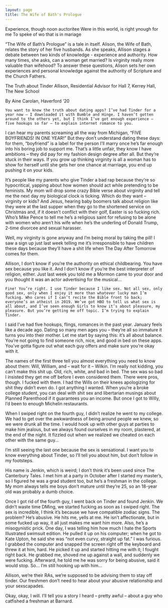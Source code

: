 ```yaml
---
layout: page
title: The Wife of Bath's Prologue
---
```


Experience, though noon auctoritee
Were in this world, is right ynough for me
To speke of wo that is in mariage

“The Wife of Bath’s Prologue” is a tale in itself. Alison, the Wife of Bath, relates the story of her five husbands. As she speaks, Allison stages a debate between two kinds of knowledge - experience and authority. How many times, she asks, can a woman get married? Is virginity really more valuable than wifehood? To answer these questions, Alison sets her own experiences and personal knowledge against the authority of Scripture and the Church Fathers. 


The Truth about Tinder
Allison, Residential Advisor for Hall 7, Kerrey Hall, The New School

By Aine Carolan, Haverford ‘20

	You want to know the truth about dating apps? I’ve had Tinder for a year now – I downloaded it with Bumble and Hinge. I haven’t gotten around to the others yet, but I think I’ve got enough experience – five hookups so far – to explain internet romance to you. 

I can hear my parents screaming all the way from Michigan, “FIVE BOYFRIENDS! IN ONE YEAR!” But they don’t understand dating these days: for them, “boyfriend” is a label for the person I’ll marry once he’s far enough into his boring job to support me. That’s a little unfair, they know I have ambitions – they did pay for my fashion design degree after all. But they’re stuck in their ways. If you grow up thinking virginity is all a woman has to show for herself until she gets her one chance at marriage, you end up pushing it on your kids. 

It’s people like my parents who give Tinder a bad rap because they’re so hypocritical, yapping about how women should act while pretending to be feminists. My mom will drop some crazy Bible verse about virginity and tell me the next day my biological clock is ticking. Which do they want – virginity or kids? And Jesus, hearing baby boomers talk about religion like they were at the last supper when they go to the shortened service on Christmas and, if it doesn’t conflict with their golf, Easter is so fucking rich. Who’s Mike Pence to tell me he’s a religious saint for refusing to be alone with women who aren’t his wife when he’s the underling of Donald Trump, 2-time divorcee and sexual harasser. 

Well, my virginity is gone anyway and I’m being moral by taking the pill! I saw a sign up just last week telling me it’s irresponsible to have children these days because they’ll have a shit life when The Day After Tomorrow comes for them. 

Allison, I don’t know if you’re the authority on ethical childbearing. You have sex because you like it. And I don’t know if you’re the best interpreter of religion, either. Just last week you told me a Mormon came to your door and you thought it was an actor advertising for the musical…

	Fine! You’re right. I use Tinder because I like sex. Not all sex, only good sex, only when I enjoy it more than whatever lucky man I’m fucking. Who cares if I can’t recite the Bible front to back; everyone’s an atheist in 2019. We’ve got HBO to tell us what sex is all about, and I’ve seen enough Girls to know it’s about pleasure, my pleasure. But you’re getting me off topic. I’m trying to explain Tinder. 

I said I’ve had five hookups, flings, romances in the past year. January feels like a decade ago. Dating so many men ages you – they’re all so immature it turns you into their mother. Let me start by saying this: it’s all about balance. You’re not going to find someone rich, nice, and good in bed on these apps. You’ve gotta figure out what each guy offers and make sure you’re okay with it. 

The names of the first three tell you almost everything you need to know about them: Will, William, and – wait for it – Wilkin. I’m really not kidding, you can’t make this shit up. Old, rich, white, and bad in bed. The sex was so bad I insisted they get me off before I even considered them. There were pros, though. I fucked with them. I had the Wills on their knees apologizing for shit they didn’t even do. I got anything I wanted. When you’re a broke college student, you can deal with shit sex and libertarian musings about Planned Parenthood if it guarantees you an income. But once I got to Willy, I’d been to enough Michelin restaurants.

When I swiped right on the fourth guy, I didn’t realize he went to my college. We had to get over the awkwardness of being around people we knew, so we were drunk all the time. I would hook up with other guys at parties to make him jealous, but we always found ourselves in my room, plastered, at the end of the night. It fizzled out when we realized we cheated on each other with the same guy…

I’m still seeing the last one because the sex is sensational. I want you to know everything about Tinder, so I’ll tell you about him, but don’t follow in my footsteps. 

His name is Jenkin, which is weird; I don’t think it’s been used since The Canterbury Tales. I met him at a party in October after I started my master’s, so I figured he was a grad student too, but he’s a freshman in the college. My mom always tells me boys don’t mature until they’re 25, so an 18-year old was probably a dumb choice. 

Once I got rid of the fourth guy, I went back on Tinder and found Jenkin. We didn’t waste time DMing, we started fucking as soon as I swiped right. The sex is incredible, I think it’s because we have compatible zodiac signs. The problem? He’s abusive. He hits me, yells at me. He isn’t affectionate, but in some fucked up way, it all just makes me want him more. Also, he’s a misogynistic prick. One day, I was telling him how much I hate the Sports Illustrated swimsuit edition. He pulled it up on his computer; when he got to Kate Upton, he said she was “not even curvy, straight up fat.” I was furious. I grabbed the computer and snapped the screen right off the keyboard and threw it at him, hard. He picked it up and started hitting me with it; I fought right back. He grabbed me, shoved me up against a wall, and suddenly we were fucking. Afterward, he told me he was sorry for being abusive, said it would stop. So… I’m still hooking up with him…

Allison, we’re their RAs, we’re supposed to be advising them to stay off tinder. Our freshmen don’t need to hear about your abusive relationship and your sexscapades. 

Okay, okay, I will. I’ll tell you a story I heard – pretty awful – about a guy who catfished a freshman at Barnard.
